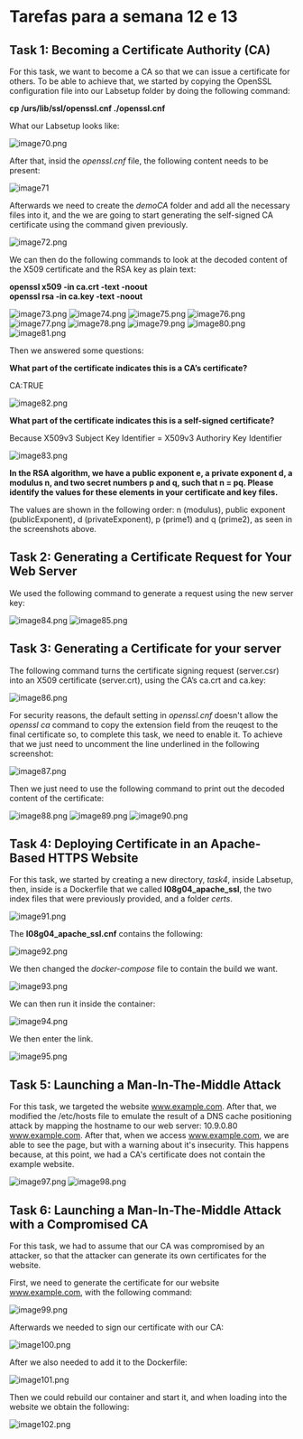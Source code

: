 # Tarefas para a semana 12 e 13

## Task 1: Becoming a Certificate Authority (CA)

For this task, we want to become a CA so that we can issue a certificate for others. To be able to achieve that, we started by copying the OpenSSL configuration file into our Labsetup folder by doing the following command:

**cp /urs/lib/ssl/openssl.cnf ./openssl.cnf**

What our Labsetup looks like:

![image70.png](images/image70.png)

After that, insid the *openssl.cnf* file, the following content needs to be present:

![image71](images/image71.png)

Afterwards we need to create the *demoCA* folder and add all the necessary files into it, and the we are going to start generating the self-signed CA certificate using the command given previously.

![image72.png](images/image72.png)

We can then do the following commands to look at the decoded content of the X509 certificate and the RSA key as plain text:

**openssl x509 -in ca.crt -text -noout <br>
openssl rsa  -in ca.key -text -noout**

![image73.png](images/image73.png)
![image74.png](images/image74.png)
![image75.png](images/image75.png)
![image76.png](images/image76.png)
![image77.png](images/image77.png)
![image78.png](images/image78.png)
![image79.png](images/image79.png)
![image80.png](images/image80.png)
![image81.png](images/image81.png)

Then we answered some questions:

**What part of the certificate indicates this is a CA’s certificate?**

CA:TRUE

![image82.png](images/image82.png)

**What part of the certificate indicates this is a self-signed certificate?**

Because X509v3 Subject Key Identifier = X509v3 Authoriry Key Identifier

![image83.png](images/image83.png)

**In the RSA algorithm, we have a public exponent e, a private exponent d, a modulus n, and two secret numbers p and q, such that n = pq. Please identify the values for these elements in your certificate and key files.**

The values are shown in the following order: n (modulus), public exponent (publicExponent), d (privateExponent), p (prime1) and q (prime2), as seen in the screenshots above.

## Task 2: Generating a Certificate Request for Your Web Server

We used the following command to generate a request using the new server key:

![image84.png](images/image84.png)
![image85.png](images/image85.png)

## Task 3: Generating a Certificate for your server

The following command turns the certificate signing request (server.csr) into an X509 certificate (server.crt), using the CA’s ca.crt and ca.key:

![image86.png](images/image86.png)

For security reasons, the default setting in *openssl.cnf* doesn't allow the *openssl ca* command to copy the extension field from the reuqest to the final certificate so, to complete this task, we need to enable it. To achieve that we just need to uncomment the line underlined in the following screenshot:

![image87.png](images/image87.png)

Then we just need to use the following command to print out the decoded content of the certificate:

![image88.png](images/image88.png)
![image89.png](images/image89.png)
![image90.png](images/image90.png)

## Task 4: Deploying Certificate in an Apache-Based HTTPS Website

For this task, we started by creating a new directory, *task4*, inside Labsetup, then, inside is a Dockerfile that we called **l08g04_apache_ssl**, the two index files that were previously provided, and a folder *certs*.

![image91.png](images/image91.png)

The **l08g04_apache_ssl.cnf** contains the following:

![image92.png](images/image92.png)

We then changed the *docker-compose* file to contain the build we want.

![image93.png](images/image93.png)

We can then run it inside the container:

![image94.png](images/image94.png)

We then enter the link.

![image95.png](images/image95.png)

## Task 5: Launching a Man-In-The-Middle Attack

For this task, we targeted the website www.example.com. After that, we modified the /etc/hosts file to emulate the result of a DNS cache positioning attack by mapping the hostname to our web server: 10.9.0.80   www.example.com.
After that, when we access www.example.com, we are able to see the page, but with a warning about it's insecurity. This happens because, at this point, we had a CA's certificate does not contain the example website.

![image97.png](images/image97.png)
![image98.png](images/image98.png)

## Task 6: Launching a Man-In-The-Middle Attack with a Compromised CA

For this task, we had to assume that our CA was compromised by an attacker, so that the attacker can generate its own certificates for the website.

First, we need to generate the certificate for our website www.example.com, with the following command:

![image99.png](images/image99.png)

Afterwards we needed to sign our certificate with our CA:

![image100.png](images/image100.png)

After we also needed to add it to the Dockerfile:

![image101.png](images/image101.png)

Then we could rebuild our container and start it, and when loading into the website we obtain the following:

![image102.png](images/image102.png)


